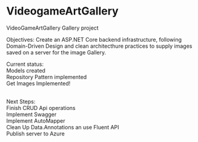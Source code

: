 # VideogameArtGallery
 VideoGameArtGallery Gallery project
 
 Objectives: Create an ASP.NET Core backend infrastructure, following Domain-Driven Design and clean architecthure practices to supply images saved on a server for the image Gallery.
 
 Current status:<br/>
 Models created <br/>
 Repository Pattern implemented <br/>
 Get Images Implemented! <br/>
 <br/>

Next Steps:<br/>
Finish CRUD Api operations<br/>
Implement Swagger<br/>
Implement AutoMapper<br/>
Clean Up Data.Annotations an use Fluent API<br/>
Publish server to Azure
 
